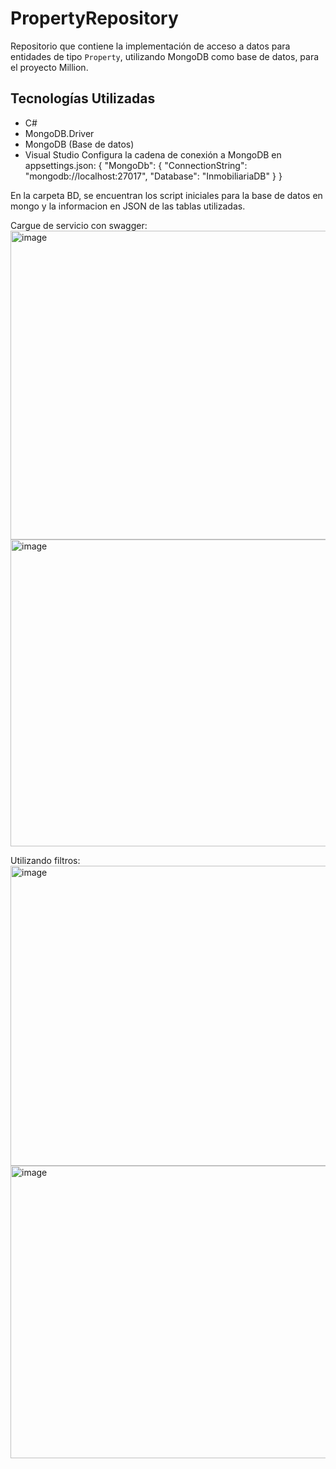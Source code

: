 # PropertyRepository

Repositorio que contiene la implementación de acceso a datos para entidades de tipo `Property`, utilizando MongoDB como base de datos, para el proyecto Million.
## Tecnologías Utilizadas

- C# 
- MongoDB.Driver
- MongoDB (Base de datos)
- Visual Studio
Configura la cadena de conexión a MongoDB en appsettings.json:
{
  "MongoDb": {
    "ConnectionString": "mongodb://localhost:27017",
    "Database": "InmobiliariaDB"
  }
}

En la carpeta BD, se encuentran los script iniciales para la base de datos en mongo y la informacion en JSON de las tablas utilizadas. 

Cargue de servicio con swagger:
<img width="921" height="494" alt="image" src="https://github.com/user-attachments/assets/f02ff5ff-764d-4045-a1a7-a6e17e579518" />
<img width="921" height="491" alt="image" src="https://github.com/user-attachments/assets/5f5a930b-d4ca-4ecd-ad01-0509bfccd2a8" />

Utilizando filtros: 
<img width="921" height="480" alt="image" src="https://github.com/user-attachments/assets/080a851f-7ed9-471e-a427-3d6797f660dd" />
<img width="921" height="468" alt="image" src="https://github.com/user-attachments/assets/f08fe092-5373-4c79-9ae1-333f27f252e0" />
